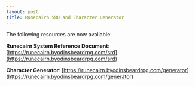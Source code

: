```yaml
---
layout: post
title: Runecairn SRD and Character Generator
---
```


The following resources are now available:

**Runecairn System Reference Document**: [https://runecairn.byodinsbeardrpg.com/srd](https://runecairn.byodinsbeardrpg.com/srd)

**Character Generator**: [https://runecairn.byodinsbeardrpg.com/generator](https://runecairn.byodinsbeardrpg.com/generator)
